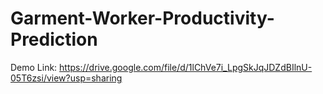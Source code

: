 # Garment-Worker-Productivity-Prediction

Demo Link: https://drive.google.com/file/d/1lChVe7i_LpgSkJqJDZdBIlnU-05T6zsi/view?usp=sharing
